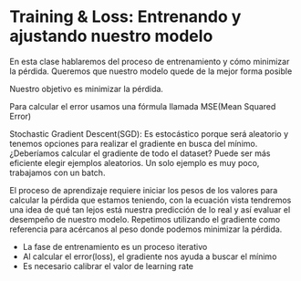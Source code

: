 # Training &amp; Loss: Entrenando y ajustando nuestro modelo

En esta clase hablaremos del proceso de entrenamiento y cómo minimizar la pérdida. Queremos que nuestro modelo quede de la mejor forma posible

Nuestro objetivo es minimizar la pérdida.

Para calcular el error usamos una fórmula llamada MSE(Mean Squared Error)

Stochastic Gradient Descent(SGD): Es estocástico porque será aleatorio y tenemos opciones para realizar el gradiente en busca del mínimo. ¿Deberíamos calcular el gradiente de todo el dataset? Puede ser más eficiente elegir ejemplos aleatorios. Un solo ejemplo es muy poco, trabajamos con un batch.

El proceso de aprendizaje requiere iniciar los pesos de los valores para calcular la pérdida que estamos teniendo, con la ecuación vista tendremos una idea de qué tan lejos está nuestra predicción de lo real y así evaluar el desempeño de nuestro modelo. Repetimos utilizando el gradiente como referencia para acércanos al peso donde podemos minimizar la pérdida.

* La fase de entrenamiento es un proceso iterativo
* Al calcular el error(loss), el gradiente nos ayuda a buscar el mínimo
* Es necesario calibrar el valor de learning rate
